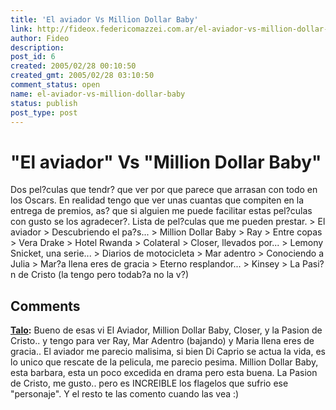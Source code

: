 ```yaml
---
title: 'El aviador Vs Million Dollar Baby'
link: http://fideox.federicomazzei.com.ar/el-aviador-vs-million-dollar-baby/
author: Fideo
description:
post_id: 6
created: 2005/02/28 00:10:50
created_gmt: 2005/02/28 03:10:50
comment_status: open
name: el-aviador-vs-million-dollar-baby
status: publish
post_type: post
---
```


# "El aviador" Vs "Million Dollar Baby"

Dos pel?culas que tendr? que ver por que parece que arrasan con todo en los Oscars. En realidad tengo que ver unas cuantas que compiten en la entrega de premios, as? que si alguien me puede facilitar estas pel?culas con gusto se los agradecer?. Lista de pel?culas que me pueden prestar. > El aviador > Descubriendo el pa?s... > Million Dollar Baby > Ray > Entre copas > Vera Drake > Hotel Rwanda > Colateral > Closer, llevados por... > Lemony Snicket, una serie... > Diarios de motocicleta > Mar adentro > Conociendo a Julia > Mar?a llena eres de gracia > Eterno resplandor... > Kinsey > La Pasi?n de Cristo (la tengo pero todab?a no la v?)

## Comments

**[Talo](#3 '2005-03-02 14:54:01'):** Bueno de esas vi El Aviador, Million Dollar Baby, Closer, y la Pasion de Cristo.. y tengo para ver Ray, Mar Adentro (bajando) y Maria llena eres de gracia.. El aviador me parecio malisima, si bien Di Caprio se actua la vida, es lo unico que rescate de la pelicula, me parecio pesima. Million Dollar Baby, esta barbara, esta un poco excedida en drama pero esta buena. La Pasion de Cristo, me gusto.. pero es INCREIBLE los flagelos que sufrio ese "personaje". Y el resto te las comento cuando las vea :)

